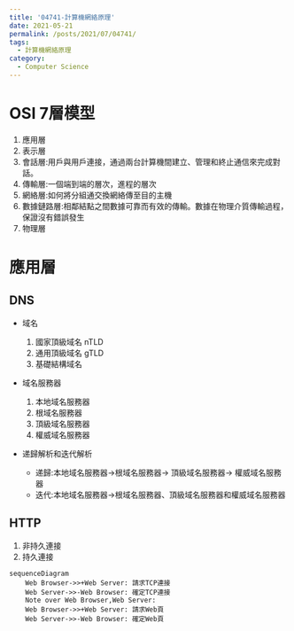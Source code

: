 ```yaml
---
title: '04741-計算機網絡原理'
date: 2021-05-21
permalink: /posts/2021/07/04741/
tags:
  - 計算機網絡原理
category:
  - Computer Science
---
```



# OSI 7層模型
1. 應用層
2. 表示層
3. 會話層:用戶與用戶連接，通過兩台計算機間建立、管理和終止通信來完成對話。
4. 傳輸層:一個端到端的層次，進程的層次
5. 網絡層:如何將分組通交換網絡傳至目的主機
6. 數據鏈路層:相鄰結點之間數據可靠而有效的傳輸。數據在物理介質傳輸過程，保證沒有錯誤發生
7. 物理層

# 應用層

## DNS

- 域名
  1. 國家頂級域名 nTLD
  2. 通用頂級域名 gTLD
  3. 基礎結構域名


- 域名服務器
  1. 本地域名服務器
  2. 根域名服務器
  3. 頂級域名服務器
  4. 權威域名服務器

- 递歸解析和迭代解析
  - 递歸:本地域名服務器->根域名服務器-> 頂級域名服務器-> 權威域名服務器
  - 迭代:本地域名服務器->根域名服務器、頂級域名服務器和權威域名服務器

## HTTP

1. 非持久連接
2. 持久連接

```mermaid
sequenceDiagram
    Web Browser->>+Web Server: 請求TCP連接
    Web Server->>-Web Browser: 確定TCP連接
    Note over Web Browser,Web Server:
    Web Browser->>+Web Server: 請求Web頁
    Web Server->>-Web Browser: 確定Web頁
```